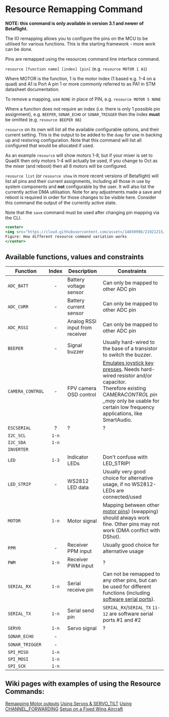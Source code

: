 # Resource Remapping Command

**NOTE: this command is only available in version 3.1 and newer of Betaflight.**

The IO remapping allows you to configure the pins on the MCU to be utilised for various functions. This is the starting framework - more work can be done.

Pins are remapped using the resources command line interface command.

`resource [function name] [index] [pin]` (e.g. `resource MOTOR 1 A1`)

Where MOTOR is the function, 1 is the motor index (1 based e.g. 1-4 on a quad) and A1 is Port A pin 1 or more commonly referred to as PA1 in STM datasheet documentation.

To remove a mapping, use `NONE` in place of PIN, e.g. `resource MOTOR 5 NONE`

Where a function does not require an index (i.e. there is only 1 possible pin assignment), e.g. `BEEPER`, `SONAR_ECHO` or `SONAR_TRIGGER` then the index **must** be omitted (e.g. `resource BEEPER B6`)

`resource` on its own will list all the available configurable options, and their current setting. This is the output to be added to the `dump` for use in backing up and restoring configuration. Note that this command will list all configured that would be allocated if used.

As an example `resource` will show motors 1-8, but if your mixer is set to QuadX then only motors 1-4 will actually be used, if you change to Oct as the mixer (and reboot) then all 8 motors will be configured.

`resource list` (or `resource show` in more recent versions of Betaflight) will list all pins and their current assignments, including all those in use by system components and **not** configurable by the user. It will also list the currently active DMA utilisation. Note for any adjustments made a save and reboot is required in order for those changes to be visible here. Consider this command the output of the currently active state.

Note that the `save` command must be used after changing pin mapping via the CLI.

```jsx
<center>
<img src="https://cloud.githubusercontent.com/assets/14850998/21921215/c5d3521c-d9a9-11e6-8ed8-c53afdbda50f.jpg" width="70%"><br>
Figure: How different resource command variation works
</center>
```

## Available functions, values and constraints

| Function         | Index | Description                     | Constraints                                                                                                                                                                                                                                      |
| ---------------- | :---: | ------------------------------- | ------------------------------------------------------------------------------------------------------------------------------------------------------------------------------------------------------------------------------------------------ |
| `ADC_BATT`       |   -   | Battery voltage sensor          | Can only be mapped to other ADC pin                                                                                                                                                                                                              |
| `ADC_CURR`       |   -   | Battery current sensor          | Can only be mapped to other ADC pin                                                                                                                                                                                                              |
| `ADC_RSSI`       |   -   | Analog RSSI input from receiver | Can only be mapped to other ADC pin                                                                                                                                                                                                              |
| `BEEPER`         |   -   | Signal buzzer                   | Usually hard-wired to the base of a transistor to switch the buzzer.                                                                                                                                                                             |
| `CAMERA_CONTROL` |   -   | FPV camera OSD control          | [Emulates joystick key presses](<FPV-Camera-Control-(Joystick-Emulation)>). Needs hard-wired resistor and/or capacitor.<br/>Therefore existing CAMERA*CONTROL pin \_may* only be usable for certain low frequency applications, like SmartAudio. |
| `ESCSERIAL`      |   ?   | ?                               | ?                                                                                                                                                                                                                                                |
| `I2C_SCL`        | `1-n` |                                 |                                                                                                                                                                                                                                                  |
| `I2C_SDA`        | `1-n` |                                 |                                                                                                                                                                                                                                                  |
| `INVERTER`       |       |                                 |                                                                                                                                                                                                                                                  |
| `LED`            | `1-3` | Indicator LEDs                  | Don't confuse with LED_STRIP!                                                                                                                                                                                                                    |
| `LED_STRIP`      |   -   | WS2812 LED data                 | Usually very good choice for alternative usage, if no WS2812-LEDs are connected/used                                                                                                                                                             |
| `MOTOR`          | `1-n` | Motor signal                    | Mapping between other [motor pins](Remapping-Motors-with-Resource-Command)) (swapping) should always work fine. Other pins may not work (DMA conflict with DShot).                                                                               |
| `PPM`            |   -   | Receiver PPM input              | Usually good choice for alternative usage                                                                                                                                                                                                        |
| `PWM`            | `1-n` | Receiver PWM input              | ?                                                                                                                                                                                                                                                |
| `SERIAL_RX`      | `1-n` | Serial receive pin              | Can not be remapped to any other pins, but can be used for different functions (including [software serial ports](Single-Wire-Software-Serial)).                                                                                                 |
| `SERIAL_TX`      | `1-n` | Serial send pin                 | `SERIAL_RX`/`SERIAL_TX` `11-12` are software serial ports #1 and #2                                                                                                                                                                              |
| `SERVO`          | `1-n` | Servo signal                    | ?                                                                                                                                                                                                                                                |
| `SONAR_ECHO`     |   -   |                                 |                                                                                                                                                                                                                                                  |
| `SONAR_TRIGGER`  |   -   |                                 |                                                                                                                                                                                                                                                  |
| `SPI_MISO`       | `1-n` |                                 |                                                                                                                                                                                                                                                  |
| `SPI_MOSI`       | `1-n` |                                 |                                                                                                                                                                                                                                                  |
| `SPI_SCK`        | `1-n` |                                 |                                                                                                                                                                                                                                                  |

## Wiki pages with examples of using the Resource Commands:

[Remapping Motor outputs](Remapping-Motors-with-Resource-Command)
[Using Servos & SERVO_TILT](Servos-&-SERVO_TILT-for-3.1)
[Using CHANNEL_FORWARDING](CHANNEL_FORWARDING-for-3.1)
[Setup on a Fixed Wing Aircraft](Setup-for-a-Fixed-Wing-Aircraft)
